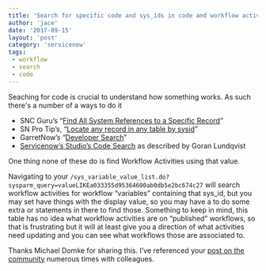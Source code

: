 ```yaml
---
title: 'Search for specific code and sys_ids in code and workflow activities'
author: 'jace'
date: '2017-09-15'
layout: 'post'
category: 'servicenow'
tags:
 - workflow
 - search
 - code
---
```

Seaching for code is crucial to understand how something works.  As such there's a number of a ways to do it

<!--more-->

- SNC Guru’s “[Find All System References to a Specific Record](https://www.servicenowguru.com/system-definition/find-references-specific-record/)”
- SN Pro Tip’s, “[Locate any record in any table by sysid](https://snprotips.com/blog/sncprotips/2015/12/locate-any-record-in-any-table-by-sysidhtml)”
- GarretNow’s “[Developer Search](https://garrettnow.com/2014/08/12/developer-search/)”
- [Servicenow’s Studio’s Code Search](https://community.servicenow.com/community/develop/blog/2017/01/15/where-did-i-write-that-piece-of-code) as described by Goran Lundqvist

One thing none of these do is find Workflow Activities using that value.

Navigating to your `/sys_variable_value_list.do?sysparm_query=valueLIKEa033355d95364600ab0db5e2bc674c27` will search workflow activities for workflow “variables” containing that sys_id, but you may set have things with the display value, so you may have a to do some extra or statements in there to find those.  Something to keep in mind, this table has no idea what workflow activities are on “published” workflows, so that is frustrating but it will at least give you a direction of what activities need updating and you can see what workflows those are associated to.

Thanks Michael Domke for sharing this.  I’ve referenced your [post on the community](https://community.servicenow.com/thread/157997) numerous times with colleagues.
